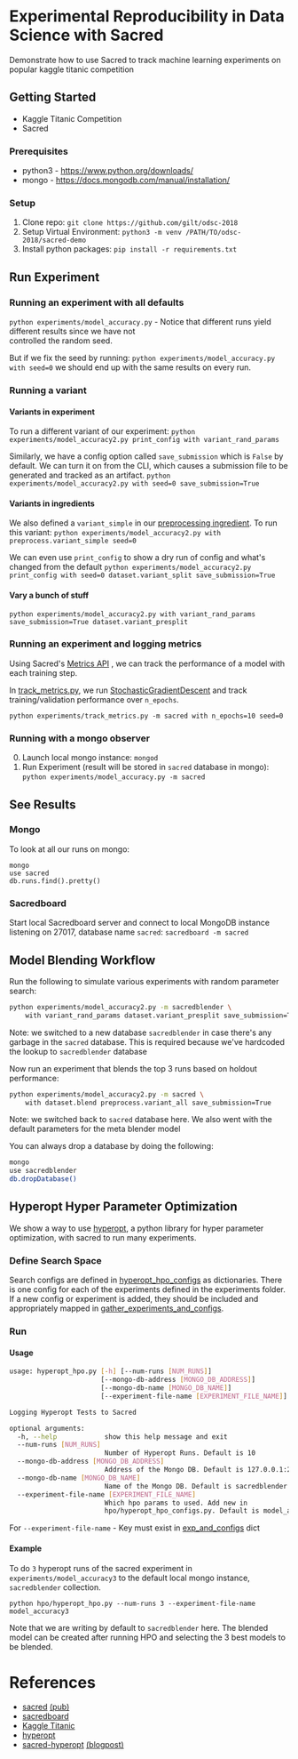 # Experimental Reproducibility in Data Science with Sacred

Demonstrate how to use Sacred to track machine learning experiments on popular kaggle titanic competition

## Getting Started

- Kaggle Titanic Competition
- Sacred

### Prerequisites

- python3 - https://www.python.org/downloads/
- mongo - https://docs.mongodb.com/manual/installation/

### Setup

1. Clone repo: `git clone https://github.com/gilt/odsc-2018`
2. Setup Virtual Environment: `python3 -m venv /PATH/TO/odsc-2018/sacred-demo`
3. Install python packages: `pip install -r requirements.txt`

## Run Experiment

### Running an experiment with all defaults
`python experiments/model_accuracy.py` - 
Notice that different runs yield different results since we have not  
controlled the random seed.

But if we fix the seed by running:
`python experiments/model_accuracy.py with seed=0`
we should end up with the same results on every run.

### Running a variant

#### Variants in experiment
To run a different variant of our experiment:
```python experiments/model_accuracy2.py print_config with variant_rand_params```

Similarly, we have a config option called `save_submission` which is `False`
by default. We can turn it on from the CLI, which causes a submission file
to be generated and tracked as an artifact.
```python experiments/model_accuracy2.py with seed=0 save_submission=True```

#### Variants in ingredients
We also defined a `variant_simple` in our
[preprocessing ingredient](ingredients/preproc.py). To run this variant:
```python experiments/model_accuracy2.py with preprocess.variant_simple seed=0```

We can even use `print_config` to show a dry run of config and what's changed
from the default
```python experiments/model_accuracy2.py print_config with seed=0 dataset.variant_split save_submission=True```

#### Vary a bunch of stuff
```python experiments/model_accuracy2.py with variant_rand_params save_submission=True dataset.variant_presplit```

### Running an experiment and logging metrics

Using Sacred's [Metrics API](http://sacred.readthedocs.io/en/latest/collected_information.html?highlight=track%20metrics#metrics-api)
, we can track the performance of a model with each training step. 

In [track_metrics.py](experiments/track_metrics.py), we run [StochasticGradientDescent](http://scikit-learn.org/stable/modules/generated/sklearn.linear_model.SGDClassifier.html) 
and track training/validation performance over `n_epochs`.

`python experiments/track_metrics.py -m sacred with n_epochs=10 seed=0`

### Running with a mongo observer
0. Launch local mongo instance: `mongod`
1. Run Experiment (result will be stored in `sacred` database in mongo): 
`python experiments/model_accuracy.py -m sacred`

## See Results

### Mongo
To look at all our runs on mongo:
```
mongo
use sacred
db.runs.find().pretty()
```

### Sacredboard
Start local Sacredboard server and connect to local MongoDB instance listening on 27017, database name `sacred`: `sacredboard -m sacred`

## Model Blending Workflow

Run the following to simulate various experiments with random parameter search:
```bash
python experiments/model_accuracy2.py -m sacredblender \
    with variant_rand_params dataset.variant_presplit save_submission=True
```
Note: we switched to a new database `sacredblender` in case there's any
garbage in the `sacred` database. This is required because we've hardcoded
the lookup to `sacredblender` database

Now run an experiment that blends the top 3 runs based on holdout performance:
```bash
python experiments/model_accuracy2.py -m sacred \
    with dataset.blend preprocess.variant_all save_submission=True
```
Note: we switched back to `sacred` database here. We also went with the
default parameters for the meta blender model

You can always drop a database by doing the following:
```bash
mongo
use sacredblender
db.dropDatabase()
```

## Hyperopt Hyper Parameter Optimization

We show a way to use [hyperopt](https://github.com/hyperopt/hyperopt), a python library for hyper parameter 
optimization, with sacred to run many experiments. 

### Define Search Space

Search configs are defined in [hyperopt_hpo_configs](hpo/hyperopt_hpo_configs.py) as dictionaries. There is one config
for each of the experiments defined in the experiments folder. If a new config or experiment is added, they should be 
included and appropriately mapped in [gather_experiments_and_configs](hpo/hyperopt_hpo.py). 

### Run 

#### Usage

```bash
usage: hyperopt_hpo.py [-h] [--num-runs [NUM_RUNS]]
                       [--mongo-db-address [MONGO_DB_ADDRESS]]
                       [--mongo-db-name [MONGO_DB_NAME]]
                       [--experiment-file-name [EXPERIMENT_FILE_NAME]]

Logging Hyperopt Tests to Sacred

optional arguments:
  -h, --help            show this help message and exit
  --num-runs [NUM_RUNS]
                        Number of Hyperopt Runs. Default is 10
  --mongo-db-address [MONGO_DB_ADDRESS]
                        Address of the Mongo DB. Default is 127.0.0.1:27017
  --mongo-db-name [MONGO_DB_NAME]
                        Name of the Mongo DB. Default is sacredblender
  --experiment-file-name [EXPERIMENT_FILE_NAME]
                        Which hpo params to used. Add new in
                        hpo/hyperopt_hpo_configs.py. Default is model_accuracy
```

For ```--experiment-file-name``` - Key must exist in [exp_and_configs](hpo/hyperopt_hpo.py) dict

#### Example

To do `3` hyperopt runs of the sacred experiment in `experiments/model_accuracy3` to the default local mongo instance, 
`sacredblender` collection. 

`python hpo/hyperopt_hpo.py --num-runs 3 --experiment-file-name model_accuracy3` 

Note that we are writing by default to `sacredblender` here. The blended model can be created after running HPO
and selecting the 3 best models to be blended.

# References
- [sacred](https://github.com/IDSIA/sacred) [(pub)](http://ml.informatik.uni-freiburg.de/papers/17-SciPy-Sacred.pdf)
- [sacredboard](https://github.com/chovanecm/sacredboard)
- [Kaggle Titanic](https://www.kaggle.com/c/titanic)
- [hyperopt](https://github.com/hyperopt/hyperopt)
- [sacred-hyperopt](https://github.com/Lab41/pythia/blob/master/experiments/hyperopt_experiments.py) [(blogpost)](https://gab41.lab41.org/effectively-running-thousands-of-experiments-hyperopt-with-sacred-dfa53b50f1ec)